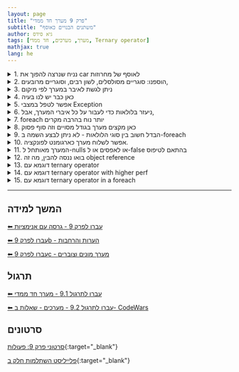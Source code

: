 ```yaml
---
layout: page
title: "פרק 9 מערך חד ממדי"
subtitle: "משתנים הבנויים כאוסף"
author: גיא סידס
tags: [מערך, מערכים, חד ממדי, Ternary operator]
mathjax: true
lang: he
---
```

<!-- see Chapter9 for the animated version for the teacher -->
<!-- https://www.perplexity.ai/search/this-page-goes-to-github-pages-z3w2NJR4SHqGVk14l89Rmw -->




<details markdown="1"><summary>1. נניח שנרצה להפוך את car לאוסף של מחרוזות</summary>

```csharp
static void Main(string[] args)
{
    string   car  =   "BMW";

    Console.WriteLine(car);
}
```
</details>

<details markdown="1"><summary>2. הוספנו: סוגריים מסולסלים, לשון רבים, וסוגריים מרובעים, </summary>

```csharp
static void Main(string[] args)
{
    string[] cars = { "BMW", "Ford", "Kia" };

    Console.WriteLine(cars); // ⟹😟לא כמו פייתון. לא ממש עוזר System.String[] מדפיס
}
```



</details>

<details markdown="1"><summary>3. ניתן לגשת לאיבר במערך לפי מיקום</summary>

```csharp
static void Main(string[] args)
{
    string[] cars = { "BMW", "Ford", "Kia" };

    Console.WriteLine(cars[0]); // prints BMW, מתנהג כמו במחרוזת
    Console.WriteLine(cars[0][1]); // ??? ומה זה ידפיס
}
```
</details>


<details markdown="1"><summary>4. כאן כבר יש לנו בעיה</summary>
פניה ל-index שלא קיים במערך תקריס את התכנית עם ndex Out Of Range Exception

```csharp
static void Main(string[] args)
{
    string[] cars = { "BMW", "Ford", "Kia" };


        Console.WriteLine(cars[0]);
        Console.WriteLine(cars[1]);
        Console.WriteLine(cars[2]);
        Console.WriteLine(cars[3]); //index out of range exception
        // Program WILL CRUSH 
        Console.ReadLine();




}
```
</details>



<details markdown="1"><summary>5. אפשר לטפל במצבי Exception</summary>
הוראת try/catch אינה בתכנית הלימודים אך תשתמש את התלמידים בהמשך.

```csharp
static void Main(string[] args)
{
    string[] cars = { "BMW", "Ford", "Kia" };
    try
    {
        Console.WriteLine(cars[0]);
        Console.WriteLine(cars[1]);
        Console.WriteLine(cars[2]);
        Console.WriteLine(cars[3]); // 😥Index Out of Range exception😥
    
    }
    catch (Exception e)
    {
        Console.WriteLine($"we had aproblem: {e.Message}");
    }
}
```
</details>


<details markdown="1"><summary>6. ניעזר בלולאות כדי לעבור על כל איברי המערך, אבל,</summary>
מעבר בלולאה על כל איברי המערך הוא קל באמצעות התחביר בו השתלמנו ללולאות עד היום: מתחילים מ-0 ומגיעים עד לפני `cars.Length`
האינדקס cars.Length הוא הראשון שחורג מהמערך. cars.Length היא **תכונה** של מערך. 

החל מסוף 2023 ניתן לאתחל מערך באופן ישיר (כלומר כולל השמת הערכים) גם בכתיבת סוגריים מרובעים

```csharp
static void Main(string[] args)
{
    string[] cars = [ "BMW", "Ford", "Kia" ]; // 🤔 ??? {מסולסלים} לא היו קודם סוגריים 😲
    
    for (int i = 0; i < cars.Length; i++)
        Console.WriteLine(cars[i]); // 👮 i גישה ישירה לאיבר באינדקס
}
```
</details>



<details markdown="1"><summary>7. foreach יותר נוח בהרבה מקרים</summary>
כאן עבור אותה מטרה אנו משתמשים בלולאה מסוג חדש - foreach - שבעצם יודעת להתגלגל על אוספים. `string car` הופך בכל סיבוב של הלולאה להיות האיבר הבא במערך, וכך ניתן להשתמש בו מבלי לדעת את המיקום שלו.
כפי שהזכרתי עכבר שאוכל חריצי גבינה, לא באמת סוכם כמה יש ואז רץ בינהם באמצעות אינדק. הוא פשוט עובר אחד אחד. 
1. בצורה זו אין לנו מידע על מיקום.
1. לא ניתן בצע כתיבה לתוך car (לעומת `cars[i] = "Toyota"` שניתן לרשום).

```csharp
static void Main(string[] args)
{
    string[] cars = { "BMW", "Ford", "Kia" }; //inline initialization

    foreach (string car in cars) 🐭
        Console.WriteLine(car); // הרבה יותר פשוט
}
```
</details>



<details markdown="1"><summary>8. כאן מקצים מערך בגודל מסויים וזה סוף פסוק</summary>
כאן מוקצה מערך ריק בגודל 5.
לא ניתן לשנות את גודל המערך. (גם אם ניתן, אסור להשתמש בזה).


```csharp
static void Main(string[] args)
{
    string[] cars = new string[5]; // איתחול לגודל 5.  לא יורשה לשנות את הגודל בהמשך
                                  // ולכן בהמשך הדרך בפרוייקטים נעבוד עם מבנים אחרים
                                 // אסור בשימוש Array.Resize(ref cars, 10); אסור בשימוש
    for (int i = 0; i < cars.Length; i++)
    {
        cars[i] = "BMW" + i;
        Console.WriteLine(cars[i]);
    }
}
```
</details>



<details markdown="1"><summary>9. הבדל חשוב בין סוגי הלולאות - לא ניתן לבצע השמה ב-foreach</summary>
כבר הבהרתי

```csharp
static void Main(string[] args)
{
    string[] cars = new string[5]; // מקצה מערך בגודל 5

    foreach (string car in cars) 
        car = "BMW"; // ===== !!! השמה - לא אפשרית  ======
        // ועדיין, נח ושימושי כשעובדים עם עצמים
}
```
</details>

<details markdown="1"><summary>10. אפשר לשלוח מערך כארגומנט לפונקציה.</summary>

```csharp
static void Main(string[] args)
{
    int[] nums = { 3,2,1 };
    Add10(nums);
    PrintArr(nums); // prints 13  12  11
    PrintArr(["bus", "bug", "beer", "bear"]); //instanciation in a call with [ ] ???
}
public static void Add10(int[] arr)
{
    for (int i = 0; i < arr.Length; i++)
        arr[i] += 10;
}
static void PrintArr<T>(T[] arr) // מה נסגר עם הפונקציות הגנריות האלה?
{
    foreach (var item in arr)
        Console.Write($" {item} ");
    Console.WriteLine();
}
```
</details>


<details markdown="1"><summary>11. המערך מאותחל ל-nulls או לאפסים או ל-false בהתאם לטיפוס</summary>

```csharp
static void Main(string[] args)
{
    string[] cars = new string[5];  // אז לא יודפס כלום null אפשר להדפיס את איברי המערך. הם כולם
    //=== = "" קיימת דרישה בבחינות לבצע לולאת איתחול שמאפסת את אברי המערך. או במקרה זה מגדירה את כולם ===
    //=== מאד לא סביר ומתנגש עם העבודה עם עצמים בהמשך === אמשיך לברר לכם את הנקודה 
    Console.Write(cars[0].Length); // Null Reference Exception אבל לא ניתן לגשת לתכונה כשאין עדין עצם
    cars[0] = cars[0] + "wow";    // null ובכל זאת ניתן לשרשר מחרוזת עם 

}
```
</details>


<details markdown="1"><summary>12. בואו ננסה להבין, מה זה object reference</summary>

```csharp
static void Main(string[] args)
{
    char[] chars = ['h', 'e', 'l', 'l', 'o'];
    PrintArr(chars); //        h  e  l  l  o
    WillItChange_יתשנה_או_לא(chars);
    PrintArr(chars); // Stays  h  e  l  l  o
}

static void WillItChange_יתשנה_או_לא(char[] arr)
{
    arr = ['h', 'e', 'l', 'l', '_', 'N', 'o'];
}

```
</details>

<details markdown="1"><summary>13. דוגמא עם ternary operator</summary>

```csharp
static void Main(string[] args)
{
    string[] cars = ["BMW", "Ford", "Kia" ,"T"]; // 🤔 ??? {מסולסלים} לא היו קודם סוגריים 😲

    for (int i = 0; i < cars.Length; i++)
    {
        //ternary operator
        Console.WriteLine($"{cars[i]} is " +
            $"{cars[i].Length} meter{(cars[i].Length>1 ? "s" : "")} long"); // 👮 i גישה ישירה לאיבר באינדקס
    }
        
}

```
</details>


<details markdown="1"><summary>14. דוגמא עם ternary operator with higher perf</summary>

```csharp
static void Main(string[] args)
{
    string[] cars = ["BMW", "Ford", "Kia" ,"T"]; // 🤔 ??? {מסולסלים} לא היו קודם סוגריים 😲

    for (int i = 0; i < cars.Length; i++)
    {
        //ternary operator
        string c = cars[i]; // 👮 i גישה ישירה לאיבר באינדקס
        string sOrNos = c.Length > 1 ? "s" : ""; // Ternary
        Console.WriteLine($"{c} is {c.Length} meter{sOrNos} long"); // 👮 i גישה ישירה לאיבר באינדקס
    }     
}

```
</details>


<details markdown="1"><summary>15. דוגמא עם ternary operator in a foreach</summary>

```csharp
static void Main(string[] args)
{
    string[] cars = ["BMW", "Ford", "Kia" ,"T"]; 

    foreach (var c in cars)
    {
        string sOrNos = c.Length > 1 ? "s" : ""; // Ternary
        Console.WriteLine($"{c} is {c.Length} meter{sOrNos} long"); 
    }      
}
```
</details>


 <!-- this is the actual page that is displayed -->
<!-- =============================================== -->
<!-- <div class="button-container">
  <button id="prevBtn">הקודם</button>
  <button id="nextBtn">הבא</button>
  <button id="copyBtn">העתק קוד</button>
  <span id="copyStatus" class="copy-success" style="display:none;">הועתק!</span>
</div>
<div id="explanation"></div>
<div id="stage"></div> -->





---

## המשך למידה
[⬅ עברו לפרק 9 - גרסה עם אנימציות](/cs2/Chapter9)


[⬅ עברו לפרק 9b - הערות והרחבות](/cs2/Chapter9b)

[⬅ עברו לפרק 9c - מערך מונים וצוברים](/cs2/Chapter9c)


## תרגול

[⬅ עברו לתרגול 9.1 - מערך חד ממדי](/cs2/Chapter9Ex9.1)

[⬅ עברו לתרגול 9.2 - מערכים - שאלות ב- CodeWars](/cs2/Chapter9Ex9.2)



## סרטונים

[סרטוני פרק 9: פעולות](https://www.youtube.com/playlist?list=PLnVUJu2KuoA2cT3X-Fui7j6HZJWZM6vnK){:target="_blank"}

[פלייליסט השתלמות חלק ב](https://www.youtube.com/playlist?list=PLnVUJu2KuoA0igr7xHclrzS2O7bBaqg2S){:target="_blank"}